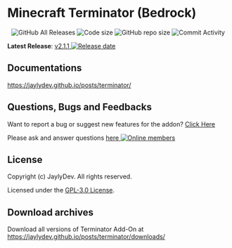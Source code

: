# Minecraft Terminator (Bedrock)

<p align="center">
  <img src="https://img.shields.io/github/downloads/jaylydev/terminator/total.svg" alt="GitHub All Releases"/>
  <img src="https://img.shields.io/github/languages/code-size/jaylydev/terminator.svg" alt="Code size"/>
  <img src="https://img.shields.io/github/repo-size/jaylydev/terminator.svg" alt="GitHub repo size"/>
  <img src="https://img.shields.io/github/commit-activity/m/jaylydev/terminator" alt="Commit Activity"/>
</p>

**Latest Release**: <a href="https://github.com/JaylyDev/terminator/releases/latest"/>v2.1.1 <img src="https://img.shields.io/github/release-date/jaylydev/terminator" alt="Release date"/></a>

## Documentations

https://jaylydev.github.io/posts/terminator/

## Questions, Bugs and Feedbacks

Want to report a bug or suggest new features for the addon? [Click Here](https://github.com/JaylyDev/terminator/issues/new/choose)

Please ask and answer questions <a href="https://discord.gg/SuhGvZEXb4"/>here <img src="https://img.shields.io/discord/570758760373420033" alt="Online members"></a>

## License

Copyright (c) JaylyDev. All rights reserved.

Licensed under the [GPL-3.0 License](https://github.com/JaylyDev/terminator/blob/main/LICENSE).

## Download archives

Download all versions of Terminator Add-On at https://jaylydev.github.io/posts/terminator/downloads/
